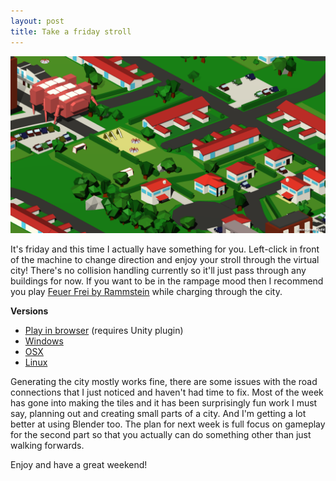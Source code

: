 ```yaml
---
layout: post
title: Take a friday stroll
---
```


[![image](/images/city_generation_stroll.png)](/images/city_generation_stroll.png)

It's friday and this time I actually have something for you. Left-click in front of the machine to change direction and enjoy your stroll through the virtual city! There's no collision handling currently so it'll just pass through any buildings for now. If you want to be in the rampage mood then I recommend you play [Feuer Frei by Rammstein](https://www.youtube.com/watch?v=jVYolF1gLIY) while charging through the city.

**Versions**

* [Play in browser](https://dl.dropboxusercontent.com/u/107494599/TheLittlePowerPlant/TheLittlePowerPlant_r2/TheLittlePowerPlant_r2.html) (requires Unity plugin)
* [Windows](https://dl.dropboxusercontent.com/u/107494599/TheLittlePowerPlant/TheLittlePowerPlant_win_r2.zip)
* [OSX](https://dl.dropboxusercontent.com/u/107494599/TheLittlePowerPlant/TheLittlePowerPlant_osx_r2.zip)
* [Linux](https://dl.dropboxusercontent.com/u/107494599/TheLittlePowerPlant/TheLittlePowerPlant_linux_r2.zip)

Generating the city mostly works fine, there are some issues with the road connections that I just noticed and haven't had time to fix. Most of the week has gone into making the tiles and it has been surprisingly fun work I must say, planning out and creating small parts of a city. And I'm getting a lot better at using Blender too. The plan for next week is full focus on gameplay for the second part so that you actually can do something other than just walking forwards.

Enjoy and have a great weekend!